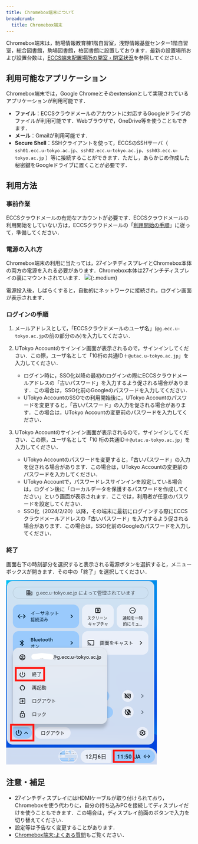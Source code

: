 ```yaml
---
title: Chromebox端末について
breadcrumb:
  title: Chromebox端末
---
```


Chromebox端末は，駒場情報教育棟1階自習室，浅野情報基盤センター1階自習室，総合図書館，駒場図書館，柏図書館に設置しております．最新の設置場所および設置台数は，[ECCS端末配置場所の開室・閉室状況](https://www.ecc.u-tokyo.ac.jp/announcement/2020/10/02_3224.html)を参照してください．

## 利用可能なアプリケーション
Chromebox端末では，Google Chromeとそのextensionとして実現されているアプリケーションが利用可能です．

* **ファイル**：ECCSクラウドメールのアカウントに対応するGoogleドライブのファイルが利用可能です．Webブラウザで，OneDrive等を使うこともできます．
* **メール**：Gmailが利用可能です．
* **Secure Shell**：SSHクライアントを使って，ECCSのSSHサーバ（ `ssh01.ecc.u-tokyo.ac.jp`、`ssh02.ecc.u-tokyo.ac.jp`、`ssh03.ecc.u-tokyo.ac.jp` ）等に接続することができます．ただし，あらかじめ作成した秘密鍵をGoogleドライブに置くことが必要です．

## 利用方法

### 事前作業
ECCSクラウドメールの有効なアカウントが必要です．ECCSクラウドメールの利用開始をしていない方は，ECCSクラウドメールの「[利用開始の手順](/google/#initial-setup)」に従って，準備してください．

### 電源の入れ方
Chromebox端末の利用に当たっては，27インチディスプレイとChromebox本体の両方の電源を入れる必要があります．Chromebox本体は27インチディスプレイの裏にマウントされています．
![](power-switch.png){:.medium}

電源投入後，しばらくすると，自動的にネットワークに接続され，ログイン画面が表示されます．

### ログインの手順

1. メールアドレスとして，「ECCSクラウドメールのユーザ名」(`@g.ecc.u-tokyo.ac.jp`の前の部分のみ)を入力してください．
2. UTokyo Accountのサインイン画面が表示されるので，サインインしてください．この際，ユーザ名として「10桁の共通ID＋`@utac.u-tokyo.ac.jp`」を入力してください．  
    - ログイン時に，SSO化以降の最初のログインの際にECCSクラウドメールアドレスの「古いパスワード」を入力するよう促される場合があります．この場合は，SSO化前のGoogleのパスワードを入力してください．
    - UTokyo AccountのSSOでの利用開始後に，UTokyo Accountのパスワードを変更すると，「古いパスワード」の入力を促される場合があります．この場合は，UTokyo Accountの変更前のパスワードを入力してください．

2. UTokyo Accountのサインイン画面が表示されるので，サインインしてください．この際，ユーザ名として「10 桁の共通ID＋`@utac.u-tokyo.ac.jp`」を入力してください．
   - UTokyo Accountのパスワードを変更すると，「古いパスワード」の入力を促される場合があります．この場合は，UTokyo Accountの変更前のパスワードを入力してください．
   - UTokyo Accountで，パスワードレスサインインを設定している場合は，ログイン後に「ローカルデータを保護するパスワードを作成してください」という画面が表示されます．ここでは，利用者が任意のパスワードを設定してください．
   - SSO化（2024/2/20）以降，その端末に最初にログインする際にECCSクラウドメールアドレスの「古いパスワード」を入力するよう促される場合があります．この場合は，SSO化前のGoogleのパスワードを入力してください．

### 終了
画面右下の時刻部分を選択すると表示される電源ボタンを選択すると，メニューボックスが開きます．その中の「終了」を選択してください．

![](shutdown.png)

## 注意・補足

* 27インチディスプレイにはHDMIケーブルが取り付けられており，Chromeboxを使う代わりに，自分の持ち込みPCを接続してディスプレイだけを使うこともできます．この場合は，ディスプレイ前面のボタンで入力を切り替えてください．　
* 設定等は予告なく変更することがあります．
* [Chromebox端末:よくある質問](https://www.ecc.u-tokyo.ac.jp/chromeos/faq.html)もご覧ください．